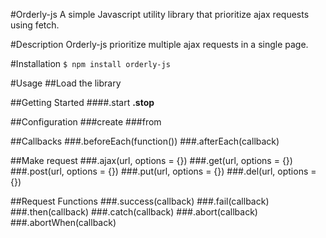 #Orderly-js
A simple Javascript utility library that prioritize ajax requests using fetch.

#Description
Orderly-js prioritize multiple ajax requests in a single page.

#Installation
`$ npm install orderly-js`

#Usage
##Load the library

##Getting Started
####.start
**.stop**

##Configuration
###create
###from

##Callbacks
###.beforeEach(function())
###.afterEach(callback)

##Make request
###.ajax(url, options = {})
###.get(url, options = {})
###.post(url, options = {})
###.put(url, options = {})
###.del(url, options = {})

##Request Functions
###.success(callback)
###.fail(callback) 
###.then(callback)
###.catch(callback)
###.abort(callback) 
###.abortWhen(callback)
